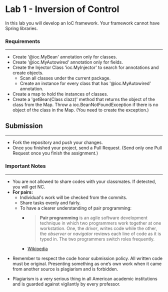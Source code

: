 

# Lab 1 - Inversion of Control

In this lab you will develop an IoC framework. Your framework cannot have Spring libraries.

###  Requirements
---
* Create '@ioc.MyBean' annotation only for classes.
* Create '@ioc.MyAutowired' annotation only for fields.
* Create the Injector Class 'ioc.MyInjector' to search for annotations and create objects.
	* Scan all classes under the current package.
	* Create an instance for every class that has '@ioc.MyAutowired' annotation.
* Create a map to hold the instances of classes.
* Create a 'getBean(Class clazz)' method that returns the object of the class from the Map. Throw a ioc.BeanNotFoundException if there is no object of the class in the Map. (You need to create the exception.)
	

## Submission
---
* Fork the repository and push your changes.
* Once you finished your project, send a Pull Request. (Send only one Pull Request once you finish the assignment.)

### Important Notes
---

 * You are not allowed to share codes with your classmates. If detected, you will get NC.
 * **For pairs:**
	 * Individual's work will be checked from the commits.
	 *  Share tasks evenly and fairly.
	 *  To have a clearer understanding of pair programming:
		 *  > **Pair programming** is an agile software development technique in which two programmers work together at one workstation. One, the _driver_, writes code while the other, the _observer_ or _navigator_ reviews each line of code as it is typed in. The two programmers switch roles frequently. 
		 * [Wikipedia](https://en.wikipedia.org/wiki/Pair_programming#:~:text=Pair%20programming%20is%20an%20agile,two%20programmers%20switch%20roles%20frequently.)

-   Remember to respect the code honor submission policy. All written code must be original. Presenting something as one’s own work when it came from another source is plagiarism and is forbidden.
    
-   Plagiarism is a very serious thing in all American academic institutions and is guarded against vigilantly by every professor.

